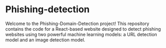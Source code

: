 # Phishing-detection
 Welcome to the Phishing-Domain-Detection project! This repository contains the code for a React-based website designed to detect phishing websites using two powerful machine learning models: a URL detection model and an image detection model.
